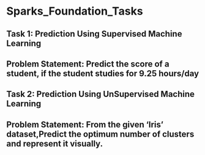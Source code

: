 # Sparks_Foundation_Tasks

## Task 1: Prediction Using Supervised Machine Learning
## Problem Statement: Predict the score of a student, if the student studies for 9.25 hours/day

## Task 2: Prediction Using UnSupervised Machine Learning
## Problem Statement: From the given ‘Iris’ dataset,Predict the optimum number of clusters and represent it visually.
